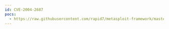 ```yaml
---
id: CVE-2004-2687
pocs:
  - https://raw.githubusercontent.com/rapid7/metasploit-framework/master/modules/exploits/unix/misc/distcc_exec.rb
---
```

